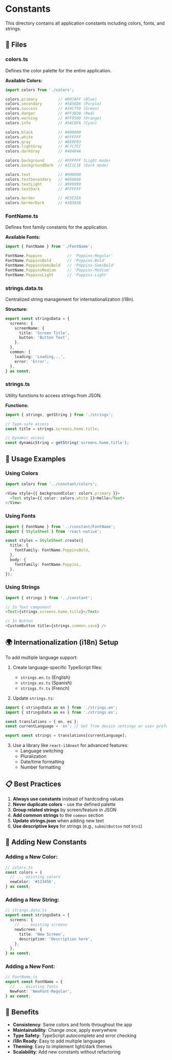 # Constants

This directory contains all application constants including colors, fonts, and strings.

## 📂 Files

### colors.ts
Defines the color palette for the entire application.

**Available Colors:**
```typescript
import colors from './colors';

colors.primary         // #007AFF (Blue)
colors.secondary       // #5856D6 (Purple)
colors.success         // #34C759 (Green)
colors.danger          // #FF3B30 (Red)
colors.warning         // #FF9500 (Orange)
colors.info            // #5AC8FA (Cyan)

colors.black           // #000000
colors.white           // #FFFFFF
colors.gray            // #8E8E93
colors.lightGray       // #C7C7CC
colors.darkGray        // #48484A

colors.background      // #FFFFFF (Light mode)
colors.backgroundDark  // #1C1C1E (Dark mode)

colors.text            // #000000
colors.textSecondary   // #666666
colors.textLight       // #999999
colors.textDark        // #FFFFFF

colors.border          // #E5E5EA
colors.borderDark      // #38383A
```

### FontName.ts
Defines font family constants for the application.

**Available Fonts:**
```typescript
import { FontName } from './FontName';

FontName.Poppins           // 'Poppins-Regular'
FontName.PoppinsBold       // 'Poppins-Bold'
FontName.PoppinsSemiBold   // 'Poppins-SemiBold'
FontName.PoppinsMedium     // 'Poppins-Medium'
FontName.PoppinsLight      // 'Poppins-Light'
```

### strings.data.ts
Centralized string management for internationalization (i18n).

**Structure:**
```typescript
export const stringsData = {
  screens: {
    screenName: {
      title: 'Screen Title',
      button: 'Button Text',
    },
  },
  common: {
    loading: 'Loading...',
    error: 'Error',
  },
} as const;
```

### strings.ts
Utility functions to access strings from JSON.

**Functions:**
```typescript
import { strings, getString } from './strings';

// Type-safe access
const title = strings.screens.home.title;

// Dynamic access
const dynamicString = getString('screens.home.title');
```

## 🎨 Usage Examples

### Using Colors
```typescript
import colors from '../constant/colors';

<View style={{ backgroundColor: colors.primary }}>
  <Text style={{ color: colors.white }}>Hello</Text>
</View>
```

### Using Fonts
```typescript
import { FontName } from '../constant/FontName';
import { StyleSheet } from 'react-native';

const styles = StyleSheet.create({
  title: {
    fontFamily: FontName.PoppinsBold,
  },
  body: {
    fontFamily: FontName.Poppins,
  },
});
```

### Using Strings
```typescript
import { strings } from '../constant';

// In Text component
<Text>{strings.screens.home.title}</Text>

// In Button
<CustomButton title={strings.common.save} />
```

## 🌍 Internationalization (i18n) Setup

To add multiple language support:

1. Create language-specific TypeScript files:
   - `strings.en.ts` (English)
   - `strings.es.ts` (Spanish)
   - `strings.fr.ts` (French)

2. Update `strings.ts`:
```typescript
import { stringsData as en } from './strings.en';
import { stringsData as es } from './strings.es';

const translations = { en, es };
const currentLanguage = 'en'; // Get from device settings or user preference

export const strings = translations[currentLanguage];
```

3. Use a library like `react-i18next` for advanced features:
   - Language switching
   - Pluralization
   - Date/time formatting
   - Number formatting

## 📋 Best Practices

1. **Always use constants** instead of hardcoding values
2. **Never duplicate colors** - use the defined palette
3. **Group related strings** by screen/feature in JSON
4. **Add common strings** to the `common` section
5. **Update strings.json** when adding new text
6. **Use descriptive keys** for strings (e.g., `submitButton` not `btn1`)

## 🔄 Adding New Constants

### Adding a New Color:
```typescript
// colors.ts
const colors = {
  // ... existing colors
  newColor: '#123456',
} as const;
```

### Adding a New String:
```typescript
// strings.data.ts
export const stringsData = {
  screens: {
    // ... existing screens
    newScreen: {
      title: 'New Screen',
      description: 'Description here',
    },
  },
} as const;
```

### Adding a New Font:
```typescript
// FontName.ts
export const FontName = {
  // ... existing fonts
  NewFont: 'NewFont-Regular',
} as const;
```

## 🎯 Benefits

- **Consistency**: Same colors and fonts throughout the app
- **Maintainability**: Change once, apply everywhere
- **Type Safety**: TypeScript autocomplete and error checking
- **i18n Ready**: Easy to add multiple languages
- **Theming**: Easy to implement light/dark themes
- **Scalability**: Add new constants without refactoring

